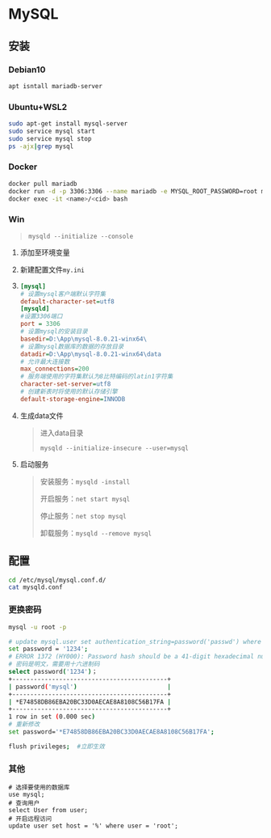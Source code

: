 <!-- 
title: MySQL
sort: 
--> 

# MySQL

## 安装

### Debian10

```bash
apt isntall mariadb-server
```

### Ubuntu+WSL2

```bash
sudo apt-get install mysql-server 
sudo service mysql start
sudo service mysql stop
ps -ajx|grep mysql
```

### Docker

```bash
docker pull mariadb
docker run -d -p 3306:3306 --name mariadb -e MYSQL_ROOT_PASSWORD=root mariadb
docker exec -it <name>/<cid> bash
```

### Win

> `mysqld --initialize --console`

1. 添加至环境变量

2. 新建配置文件`my.ini`

3. ```ini
   [mysql]
   # 设置mysql客户端默认字符集
   default-character-set=utf8
   [mysqld]
   #设置3306端口
   port = 3306
   # 设置mysql的安装目录
   basedir=D:\App\mysql-8.0.21-winx64\
   # 设置mysql数据库的数据的存放目录
   datadir=D:\App\mysql-8.0.21-winx64\data
   # 允许最大连接数
   max_connections=200
   # 服务端使用的字符集默认为8比特编码的latin1字符集
   character-set-server=utf8
   # 创建新表时将使用的默认存储引擎
   default-storage-engine=INNODB
   ```

4. 生成data文件

   > 进入data目录
   >
   > `mysqld --initialize-insecure --user=mysql`

5. 启动服务

   > 安装服务：`mysqld -install`
   >
   > 开启服务：`net start mysql `
   >
   > 停止服务：`net stop mysql`
   >
   > 卸载服务：`mysqld --remove mysql`

## 配置

```bash
cd /etc/mysql/mysql.conf.d/
cat mysqld.conf
```

### 更换密码

```bash
mysql -u root -p

# update mysql.user set authentication_string=password('passwd') where user='root';
set password = '1234';
# ERROR 1372 (HY000): Password hash should be a 41-digit hexadecimal number
# 密码是明文，需要用十六进制码
select password('1234')；
+-------------------------------------------+
| password('mysql')                         |
+-------------------------------------------+
| *E74858DB86EBA20BC33D0AECAE8A8108C56B17FA |
+-------------------------------------------+
1 row in set (0.000 sec)
# 重新修改
set password='*E74858DB86EBA20BC33D0AECAE8A8108C56B17FA';

flush privileges;  #立即生效
```

### 其他

```mysql
# 选择要使用的数据库
use mysql;
# 查询用户
select User from user;
# 开启远程访问
update user set host = '%' where user = 'root';		
```

